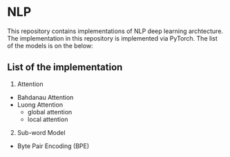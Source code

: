 # NLP

This repository contains implementations of NLP deep learning archtecture. The implementation in this repository is implemented via PyTorch. The list of the models is on the below:

## List of the implementation

1. Attention
  - Bahdanau Attention
  - Luong Attention
    - global attention
    - local attention
    
    
2. Sub-word Model
  - Byte Pair Encoding (BPE)
